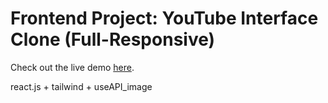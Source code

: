 # Frontend Project: YouTube Interface Clone (Full-Responsive)
Check out the live demo [here](https://clone-you-tube-frontend.vercel.app/).

react.js + tailwind + useAPI_image
